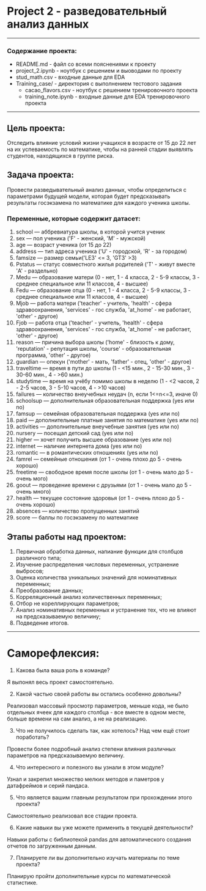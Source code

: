 # Project 2 - разведовательный анализ данных

----
### Содержание проекта:
* README.md - файл со всеми пояснениями к проекту
* project_2.ipynb - ноутбук с решением и выоводами по проекту
* stud_math.csv - входные данные для EDA
* Training_case/ - директория с выполнением тестового задания
    * cacao_flavors.csv - ноутбук с решением тренировочного проекта
    * training_note.ipynb - входные данные для EDA тренировочного проекта
----

## Цель проекта:
Отследить влияние условий жизни учащихся в возрасте от 15 до 22 лет на их успеваемость по математике, чтобы на ранней стадии выявлять студентов, находящихся в группе риска.


## Задача проекта:
Провести разведывательный анализ данных, чтобы определиться с параметрами будущей модели, которая будет предсказывать результаты госэкзамена по математике для каждого ученика школы.


### Переменные, которые содержит датасет:

1. school — аббревиатура школы, в которой учится ученик
2. sex — пол ученика ('F' - женский, 'M' - мужской)
3. age — возраст ученика (от 15 до 22)
4. address — тип адреса ученика ('U' - городской, 'R' - за городом)
5. famsize — размер семьи('LE3' <= 3, 'GT3' >3)
6. Pstatus — статус совместного жилья родителей ('T' - живут вместе 'A' - раздельно)
7. Medu — образование матери (0 - нет, 1 - 4 класса, 2 - 5-9 классы, 3 - среднее специальное или 11 классов, 4 - высшее)
8. Fedu — образование отца (0 - нет, 1 - 4 класса, 2 - 5-9 классы, 3 - среднее специальное или 11 классов, 4 - высшее)
9. Mjob — работа матери ('teacher' - учитель, 'health' - сфера здравоохранения, 'services' - гос служба, 'at_home' - не работает, 'other' - другое)
10. Fjob — работа отца ('teacher' - учитель, 'health' - сфера здравоохранения, 'services' - гос служба, 'at_home' - не работает, 'other' - другое)
11. reason — причина выбора школы ('home' - близость к дому, 'reputation' - репутация школы, 'course' - образовательная программа, 'other' - другое)
12. guardian — опекун ('mother' - мать, 'father' - отец, 'other' - другое)
13. traveltime — время в пути до школы (1 - <15 мин., 2 - 15-30 мин., 3 - 30-60 мин., 4 - >60 мин.)
14. studytime — время на учёбу помимо школы в неделю (1 - <2 часов, 2 - 2-5 часов, 3 - 5-10 часов, 4 - >10 часов)
15. failures — количество внеучебных неудач (n, если 1<=n<=3, иначе 0)
16. schoolsup — дополнительная образовательная поддержка (yes или no)
17. famsup — семейная образовательная поддержка (yes или no)
18. paid — дополнительные платные занятия по математике (yes или no)
19. activities — дополнительные внеучебные занятия (yes или no)
20. nursery — посещал детский сад (yes или no)
21. higher — хочет получить высшее образование (yes или no)
22. internet — наличие интернета дома (yes или no)
23. romantic — в романтических отношениях (yes или no)
24. famrel — семейные отношения (от 1 - очень плохо до 5 - очень хорошо)
25. freetime — свободное время после школы (от 1 - очень мало до 5 - очень мого)
26. goout — проведение времени с друзьями (от 1 - очень мало до 5 - очень много)
27. health — текущее состояние здоровья (от 1 - очень плохо до 5 - очень хорошо)
28. absences — количество пропущенных занятий
29. score — баллы по госэкзамену по математике


## Этапы работы над проектом:
1. Первичная обработка данных, напиание функции для столбцов различного типа;
2. Изучение распределения числовых переменных, устранение выбросов;
3. Оценка количества уникальных значений для номинативных переменных;
4. Преобразование данных;
5. Корреляционный анализ количественных переменных;
6. Отбор не кореллирующих параметров;
7. Анализ номинативных переменных и устранение тех, что не влияют на предсказываемую величину;
8. Подведение итогов.


----

# Саморефлексия:

1. Какова была ваша роль в команде?

Я выпонял весь проект самостоятельно.


2. Какой частью своей работы вы остались особенно довольны?

Реализовал массовый просмотр параметров, меньше кода, не было отдельных ячеек для каждого столбца - все вместе в одном месте, больше времени на сам анализ, а не на реализацию.


3. Что не получилось сделать так, как хотелось? Над чем ещё стоит поработать?

Провести более подробный анализ степени влияния различных параметров на предсказываемую величину.


4. Что интересного и полезного вы узнали в этом модуле?

Узнал и закрепил множество мелких методов и паметров у датафреймов и серий пандаса.


5. Что является вашим главным результатом при прохождении этого проекта?

Самостоятельно реализовал все стадии проекта.


6. Какие навыки вы уже можете применить в текущей деятельности?

Навыки работы с библиотекой pandas для автоматического создания отчетов по загруженным данным.


7. Планируете ли вы дополнительно изучать материалы по теме проекта?

Планирую пройти дополнительные курсы по математической статистике.
